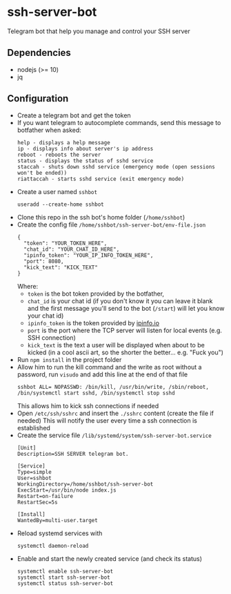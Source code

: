 # ssh-server-bot
Telegram bot that help you manage and control your SSH server

## Dependencies

- nodejs (>= 10)
- jq

## Configuration

- Create a telegram bot and get the token
- If you want telegram to autocomplete commands, send this message to botfather when asked:
  ```
  help - displays a help message
  ip - displays info about server's ip address
  reboot - reboots the server
  status - displays the status of sshd service
  staccah - shuts down sshd service (emergency mode (open sessions won't be ended))
  riattaccah - starts sshd service (exit emergency mode)
  ```
- Create a user named `sshbot`
  ```
  useradd --create-home sshbot
  ```
- Clone this repo in the ssh bot's home folder (`/home/sshbot`)
- Create the config file `/home/sshbot/ssh-server-bot/env-file.json`
  ```
  {
    "token": "YOUR_TOKEN_HERE",
    "chat_id": "YOUR_CHAT_ID_HERE",
    "ipinfo_token": "YOUR_IP_INFO_TOKEN_HERE",
    "port": 8080,
    "kick_text": "KICK_TEXT"
  }
  ```
  Where:
  - `token` is the bot token provided by the botfather,
  - `chat_id` is your chat id (if you don't know it you can leave it blank and the first message you'll send to the bot (`/start`) will let you know your chat id)
  - `ipinfo_token` is the token provided by [ipinfo.io](https://ipinfo.io)
  - `port` is the port where the TCP server will listen for local events (e.g. SSH connection)
  - `kick_text` is the text a user will be displayed when about to be kicked (in a cool ascii art, so the shorter the better... e.g. "Fuck you")
- Run `npm install` in the project folder
- Allow him to run the kill command and the write as root without a password, run `visudo` and add this line at the end of that file
  ```
  sshbot ALL= NOPASSWD: /bin/kill, /usr/bin/write, /sbin/reboot, /bin/systemctl start sshd, /bin/systemctl stop sshd
  ```
  This allows him to kick ssh connections if needed
- Open `/etc/ssh/sshrc` and insert the `./sshrc` content (create the file if needed)
  This will notify the user every time a ssh connection is established
- Create the service file `/lib/systemd/system/ssh-server-bot.service`
  ```
  [Unit]
  Description=SSH SERVER telegram bot.

  [Service]
  Type=simple
  User=sshbot
  WorkingDirectory=/home/sshbot/ssh-server-bot
  ExecStart=/usr/bin/node index.js
  Restart=on-failure
  RestartSec=5s

  [Install]
  WantedBy=multi-user.target
  ```
- Reload systemd services with
  ```
  systemctl daemon-reload
  ```
- Enable and start the newly created service (and check its status)
  ```
  systemctl enable ssh-server-bot
  systemctl start ssh-server-bot
  systemctl status ssh-server-bot
  ```
